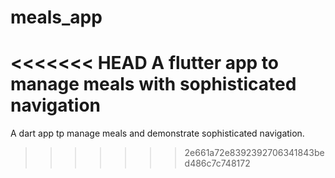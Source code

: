 # meals_app

<<<<<<< HEAD
A flutter app to manage meals with sophisticated navigation
=======
A dart app tp manage meals and demonstrate sophisticated navigation.
>>>>>>> 2e661a72e8392392706341843bed486c7c748172


